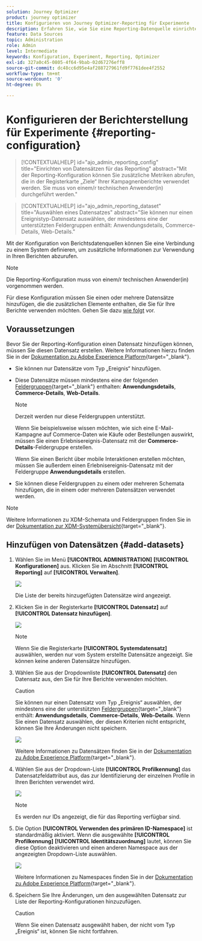 ```yaml
---
solution: Journey Optimizer
product: journey optimizer
title: Konfigurieren von Journey Optimizer-Reporting für Experimente
description: Erfahren Sie, wie Sie eine Reporting-Datenquelle einrichten.
feature: Data Sources
topic: Administration
role: Admin
level: Intermediate
keywords: Konfiguration, Experiment, Reporting, Optimizer
exl-id: 327a0c45-0805-4f64-9bab-02d67276eff8
source-git-commit: dc48cc6d95e4af288727961fd9f7761dee4f2552
workflow-type: tm+mt
source-wordcount: '0'
ht-degree: 0%

---
```


# Konfigurieren der Berichterstellung für Experimente {#reporting-configuration}

>[!CONTEXTUALHELP]
>id="ajo_admin_reporting_config"
>title="Einrichten von Datensätzen für das Reporting"
>abstract="Mit der Reporting-Konfiguration können Sie zusätzliche Metriken abrufen, die in der Registerkarte „Ziele“ Ihrer Kampagnenberichte verwendet werden. Sie muss von einem/r technischen Anwender(in) durchgeführt werden."

>[!CONTEXTUALHELP]
>id="ajo_admin_reporting_dataset"
>title="Auswählen eines Datensatzes"
>abstract="Sie können nur einen Ereignistyp-Datensatz auswählen, der mindestens eine der unterstützten Feldergruppen enthält: Anwendungsdetails, Commerce-Details, Web-Details."

Mit der Konfiguration von Berichtsdatenquellen können Sie eine Verbindung zu einem System definieren, um zusätzliche Informationen zur Verwendung in Ihren Berichten abzurufen.

<!--The reporting data source configuration allows you to retrieve additional metrics that will be used in the **[!UICONTROL Objectives]** tab of your campaign reports. [Learn more](content-experiment.md#objectives-global)-->

>[!NOTE]
>
>Die Reporting-Konfiguration muss von einem/r technischen Anwender(in) vorgenommen werden. <!--Rights?-->

Für diese Konfiguration müssen Sie einen oder mehrere Datensätze hinzufügen, die die zusätzlichen Elemente enthalten, die Sie für Ihre Berichte verwenden möchten. Gehen Sie dazu [wie folgt](#add-datasets) vor.

<!--
➡️ [Discover this feature in video](#video)
-->

## Voraussetzungen


Bevor Sie der Reporting-Konfiguration einen Datensatz hinzufügen können, müssen Sie diesen Datensatz erstellen. Weitere Informationen hierzu finden Sie in der [Dokumentation zu Adobe Experience Platform](https://experienceleague.adobe.com/docs/experience-platform/catalog/datasets/user-guide.html?lang=de#create){target="_blank"}.

* Sie können nur Datensätze vom Typ „Ereignis“ hinzufügen.

* Diese Datensätze müssen mindestens eine der folgenden [Feldergruppen](https://experienceleague.adobe.com/docs/experience-platform/xdm/tutorials/create-schema-ui.html?lang=de#field-group){target="_blank"} enthalten: **Anwendungsdetails**, **Commerce-Details**, **Web-Details**.

  >[!NOTE]
  >
  >Derzeit werden nur diese Feldergruppen unterstützt.

  Wenn Sie beispielsweise wissen möchten, wie sich eine E-Mail-Kampagne auf Commerce-Daten wie Käufe oder Bestellungen auswirkt, müssen Sie einen Erlebnisereignis-Datensatz mit der **Commerce-Details**-Feldergruppe erstellen.

  Wenn Sie einen Bericht über mobile Interaktionen erstellen möchten, müssen Sie außerdem einen Erlebnisereignis-Datensatz mit der Feldergruppe **Anwendungsdetails** erstellen.

  <!--The metrics corresponding to each field group are listed [here](#objective-list).-->

* Sie können diese Feldergruppen zu einem oder mehreren Schemata hinzufügen, die in einem oder mehreren Datensätzen verwendet werden.

>[!NOTE]
>
>Weitere Informationen zu XDM-Schemata und Feldergruppen finden Sie in der [Dokumentation zur XDM-Systemübersicht](https://experienceleague.adobe.com/docs/experience-platform/xdm/home.html?lang=de){target="_blank"}.

<!--
## Objectives corresponding to each field group {#objective-list}

The table below shows which metrics will be added to the **[!UICONTROL Objectives]** tab of your campaign reports for each field group.

| Field group | Objectives |
|--- |--- |
| Commerce Details | Price Total<br>Payment Amount<br>(Unique) Checkouts<br>(Unique) Product List Adds<br>(Unique) Product List Opens<br>(Unique) Product List Removal<br>(Unique) Product List Views<br>(Unique) Product Views<br>(Unique) Purchases<br>(Unique) Save For Laters<br>Product Price Total<br>Product Quantity |
| Application Details | (Unique) App Launches<br>First App Launches<br>(Unique) App Installs<br>(Unique) App Upgrades |
| Web Details | (Unique) Page Views |
-->

## Hinzufügen von Datensätzen {#add-datasets}

1. Wählen Sie im Menü **[!UICONTROL ADMINISTRATION]** **[!UICONTROL Konfigurationen]** aus. Klicken Sie im Abschnitt **[!UICONTROL Reporting]** auf **[!UICONTROL Verwalten]**.

   ![](assets/reporting-config-menu.png)

   Die Liste der bereits hinzugefügten Datensätze wird angezeigt.

1. Klicken Sie in der Registerkarte **[!UICONTROL Datensatz]** auf **[!UICONTROL Datensatz hinzufügen]**.

   ![](assets/reporting-config-add.png)

   >[!NOTE]
   >
   >Wenn Sie die Registerkarte **[!UICONTROL Systemdatensatz]** auswählen, werden nur vom System erstellte Datensätze angezeigt. Sie können keine anderen Datensätze hinzufügen.

1. Wählen Sie aus der Dropdownliste **[!UICONTROL Datensatz]** den Datensatz aus, den Sie für Ihre Berichte verwenden möchten.

   >[!CAUTION]
   >
   >Sie können nur einen Datensatz vom Typ „Ereignis“ auswählen, der mindestens eine der unterstützten [Feldergruppen](https://experienceleague.adobe.com/docs/experience-platform/xdm/tutorials/create-schema-ui.html?lang=de#field-group){target="_blank"} enthält: **Anwendungsdetails**, **Commerce-Details**, **Web-Details**. Wenn Sie einen Datensatz auswählen, der diesen Kriterien nicht entspricht, können Sie Ihre Änderungen nicht speichern.

   ![](assets/reporting-config-datasets.png)

   Weitere Informationen zu Datensätzen finden Sie in der [Dokumentation zu Adobe Experience Platform](https://experienceleague.adobe.com/docs/experience-platform/catalog/datasets/overview.html?lang=de){target="_blank"}.

1. Wählen Sie aus der Dropdown-Liste **[!UICONTROL Profilkennung]** das Datensatzfeldattribut aus, das zur Identifizierung der einzelnen Profile in Ihren Berichten verwendet wird.

   ![](assets/reporting-config-profile-id.png)

   >[!NOTE]
   >
   >Es werden nur IDs angezeigt, die für das Reporting verfügbar sind.

1. Die Option **[!UICONTROL Verwenden des primären ID-Namespace]** ist standardmäßig aktiviert. Wenn die ausgewählte **[!UICONTROL Profilkennung]** **[!UICONTROL Identitätszuordnung]** lautet, können Sie diese Option deaktivieren und einen anderen Namespace aus der angezeigten Dropdown-Liste auswählen.

   ![](assets/reporting-config-namespace.png)

   Weitere Informationen zu Namespaces finden Sie in der [Dokumentation zu Adobe Experience Platform](https://experienceleague.adobe.com/docs/experience-platform/identity/namespaces.html?lang=de){target="_blank"}.

1. Speichern Sie Ihre Änderungen, um den ausgewählten Datensatz zur Liste der Reporting-Konfigurationen hinzuzufügen.

   >[!CAUTION]
   >
   >Wenn Sie einen Datensatz ausgewählt haben, der nicht vom Typ „Ereignis“ ist, können Sie nicht fortfahren.

<!--
When building your campaign reports, you can now see the metrics corresponding to the field groups used in the datasets you added. Go to the **[!UICONTROL Objectives]** tab and select the metrics of your choice to better fine-tune your reports. [Learn more](content-experiment.md#objectives-global)

![](assets/reporting-config-objectives.png)

>[!NOTE]
>
>If you add several datasets, all data from all datasets will be available for reporting.


## How-to video {#video}

Understand how to configure Experience Platform reporting data sources.

>[!VIDEO]()
-->

